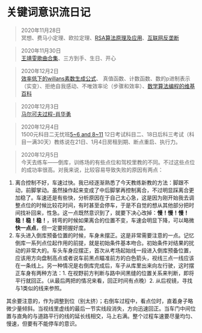 # 关键词意识流日记

> 2020年11月28日<br>
冥想、费马小定理、欧拉定理、[RSA算法原理及应用](https://pig66.blog.csdn.net/article/details/80866759)、[互联网反垄断](https://www.bilibili.com/video/BV1Wy4y1q75u)

> 2020年11月30日<br>
[王靖雯歌曲合集](https://www.bilibili.com/video/BV1L5411h79G)、三方到手、生日、开心

> 2020年12月2日<br>
[效率低下的willans素数生成公式](https://www.zhihu.com/answer/595009063)、 真值函数、计数函数、数的p进制表示（实变）、拒绝自我感动、不唯效率论（步骤和效率）、[数学算法编程的维基百科](https://oi-wiki.org/)

> 2020年12月3日<br>
[马尔可夫过程-肖华勇](https://www.bilibili.com/video/BV1Ex411d7pP?p=30)

> 2020年12月4日<br>
1500元科目二无忧班[5~6 and 8~11](练车) 12日考试科目二、18日后科三考试（科目一满30天）教练说在21日、1月4日房租到期、断点重启、执行力。

> 2020年12月5日<br>
今天去练车——倒库，训练场的有些点位和驾校里教的不同。不过这些点位的成功率很高。对我来说，比较容易导致失败的原因有两点：
1. 离合控制不好，车速过快。我已经逐渐熟悉了今天教练新教的方法：脚跟不动，前脚掌动。虽然操作起来变成了中后脚掌再控制离合，不过明显踩离合更加稳了。车速还是有些快，分析原因在于自己太心急，这是因为刚开始我去调整点位的时候比较花时间，有时甚至会停车，于是不自觉的想从其他部分把时间找补回来，性急。这一点既然意识到了，就要下决心改掉：**慢！慢！慢！稳！稳！稳！**，转弯的时候如果离合的位置不变，车速会明显下降，可以略微**快一点点**，但一定要把握好度。
2. 车头进入倒库预备位置的时候，车身未摆正。这是非常需要注意的一点。记忆倒库一系列点位起作用的前提，就是初始条件基本吻合。初始条件对结果的扰动的非常大的。车头车身应摆正，首次从考场起始线一段进入倒库预备位置，应该用方向盘制高点或者说车前黑点瞄准前方的白色箭头，视线三点一线应该在一条线上。另一种情况是右倒库完成后，车子从库里出来向左行驶，这时摆正车身有两种方法：1. 在视野前方判断与路中间黑缝的位置关系来判断，即将平行就回正。（从最后两把的情况来看，回正时间有点晚）2. 从后视镜，寻找与1类似的线来参照。

其余要注意的，作为调整到位（别太挤）；右倒车过程中，看点位时，直着身子略微少量倾斜。当视线里虚线的最后一节实线段消失，方向迅速回正。当车门中间位置与直角的与道路平行的线的延长线相交，马上右满。整个过程车速要尽量均匀、慢速，但要有不能停车的意识。